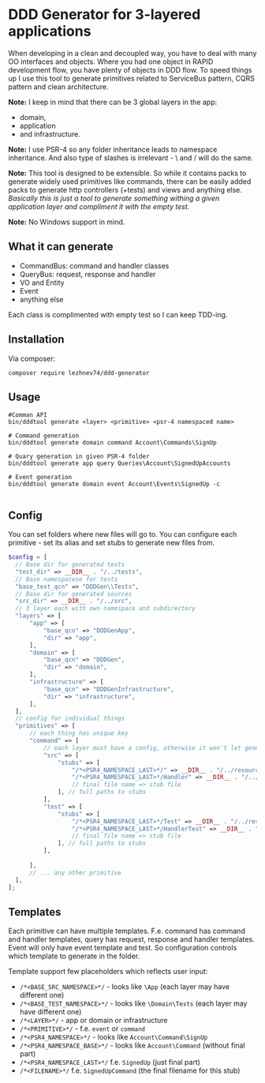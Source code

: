 # DDD Generator for 3-layered applications
When developing in a clean and decoupled way, you have to deal with many OO interfaces and objects. Where you had one object in RAPID development flow, you have plenty of objects in DDD flow. To speed things up I use this tool to generate primitives related to ServiceBus pattern, CQRS pattern and clean architecture.
 
**Note:** I keep in mind that there can be 3 global layers in the app:
 * domain, 
 * application 
 * and infrastructure.

**Note:** I use PSR-4 so any folder inheritance leads to namespace inheritance. And also type of slashes is irrelevant - \ and / will do the same.

**Note:** This tool is designed to be extensible. So while it contains packs to generate widely used primitives like commands, there can be easily added packs to generate http controllers (+tests) and views and anything else. *Basically this is just a tool to generate something withing a given application layer and compliment it with the empty test.*

**Note:** No Windows support in mind.
 
## What it can generate
* CommandBus: command and handler classes
* QueryBus: request, response and handler
* VO and Entity
* Event
* anything else

Each class is complimented with empty test so I can keep TDD-ing.
 
## Installation
Via composer:
```
composer require lezhnev74/ddd-generator
```
 
## Usage
```
#Comman API
bin/dddtool generate <layer> <primitive> <psr-4 namespaced name>
```

```
# Command generation
bin/dddtool generate domain command Account\Commands\SignUp
 
# Quary generation in given PSR-4 folder
bin/dddtool generate app query Queries\Account\SignedUpAccounts
 
# Event generation
bin/dddtool generate domain event Account\Events\SignedUp -c
  
```

## Config
You can set folders where new files will go to.
You can configure each primitive - set its alias and set stubs to generate new files from.


```php
$config = [
  // Base dir for generated tests
  "test_dir" => __DIR__ . "/../tests",
  // Base namespacese for tests
  "base_test_qcn" => "DDDGen\\Tests",
  // Base dir for generated sources
  "src_dir" => __DIR__ . "/../src",
  // 3 layer each with own namespace and subdirectory
  "layers" => [
      "app" => [
          "base_qcn" => "DDDGenApp",
          "dir" => "app",
      ],
      "domain" => [
          "base_qcn" => "DDDGen",
          "dir" => "domain",
      ],
      "infrastructure" => [
          "base_qcn" => "DDDGenInfrastructure",
          "dir" => "infrastructure",
      ],
  ],
  // config for individual things
  "primitives" => [
      // each thing has unique key
      "command" => [
          // each layer must have a config, otherwise it won't let generation happen
          "src" => [
              "stubs" => [
                  "/*<PSR4_NAMESPACE_LAST>*/" => __DIR__ . "/../resources/Primitives/Simple/Simple.stub.php",
                  "/*<PSR4_NAMESPACE_LAST>*/Handler" => __DIR__ . "/../resources/Primitives/Simple/Simple.stub.php",
                  // final file name => stub file
              ], // full paths to stubs
          ],
          "test" => [
              "stubs" => [
                  "/*<PSR4_NAMESPACE_LAST>*/Test" => __DIR__ . "/../resources/Primitives/Simple/SimpleTest.stub.php",
                  "/*<PSR4_NAMESPACE_LAST>*/HandlerTest" => __DIR__ . "/../resources/Primitives/Simple/SimpleTest.stub.php",
                  // final file name => stub file
              ], // full paths to stubs
          ],
      
      ],
      // ... any other primitive
  ],
];
```

## Templates
Each primitive can have multiple templates. F.e. command has command and handler templates, query has request, response and handler templates. Event will only have event template and test. So configuration controls which template to generate in the folder.
 
Template support few placeholders which reflects user input:
* `/*<BASE_SRC_NAMESPACE>*/` - looks like `\App` (each layer may have different one)
* `/*<BASE_TEST_NAMESPACE>*/` - looks like `\Domain\Tests`  (each layer may have different one)
* `/*<LAYER>*/` - app or domain or infrastructure
* `/*<PRIMITIVE>*/` - f.e. `event` or `command`
* `/*<PSR4_NAMESPACE>*/` - looks like `Account\Command\SignUp`
* `/*<PSR4_NAMESPACE_BASE>*/` - looks like `Account\Command` (without final part)
* `/*<PSR4_NAMESPACE_LAST>*/` f.e. `SignedUp` (just final part)
* `/*<FILENAME>*/` f.e. `SignedUpCommand` (the final filename for this stub)
